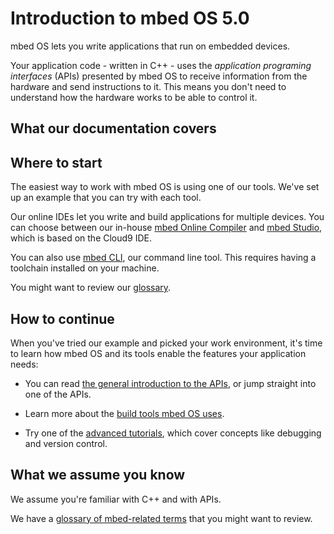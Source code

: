 # Introduction to mbed OS 5.0

mbed OS lets you write applications that run on embedded devices. 

Your application code - written in C++ - uses the *application programing interfaces* (APIs) presented by mbed OS to receive information from the hardware and send instructions to it. This means you don't need to understand how the hardware works to be able to control it.

## What our documentation covers



## Where to start

The easiest way to work with mbed OS is using one of our tools. We've set up an example that you can try with each tool.

Our online IDEs let you write and build applications for multiple devices. You can choose between our in-house [mbed Online Compiler]() and [mbed Studio](), which is based on the Cloud9 IDE.

You can also use [mbed CLI](), our command line tool. This requires having a toolchain installed on your machine. 

You might want to review our [glossary](getting_started/glossary.md).

## How to continue

When you've tried our example and picked your work environment, it's time to learn how mbed OS and its tools enable the features your application needs:

* You can read [the general introduction to the APIs](APIs/intro.md), or jump straight into one of the APIs.

* Learn more about the [build tools mbed OS uses](build_tools/options.md).

* Try one of the [advanced tutorials](advanced/intro.md), which cover concepts like debugging and version control.

## What we assume you know

We assume you're familiar with C++ and with APIs.

We have a [glossary of mbed-related terms](getting_started/glossary.md) that you might want to review.